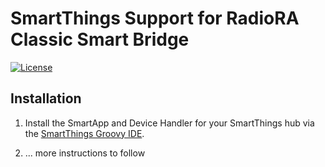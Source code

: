# SmartThings Support for RadioRA Classic Smart Bridge

[![License](https://img.shields.io/badge/License-Apache%202.0-blue.svg)](https://opensource.org/licenses/Apache-2.0)

## Installation

1. Install the SmartApp and Device Handler for your SmartThings hub via the [SmartThings Groovy IDE](https://graph.api.smartthings.com/).

2. ... more instructions to follow
